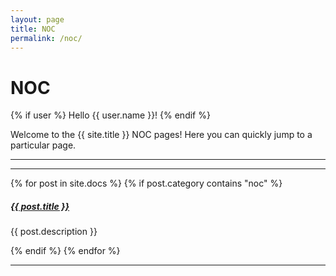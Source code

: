 ```yaml
---
layout: page
title: NOC
permalink: /noc/
---
```


# NOC

{% if user %}
  Hello {{ user.name }}!
{% endif %}

Welcome to the {{ site.title }} NOC pages! Here you can quickly jump to a 
particular page.

---

<div class="section-index">
    <hr class="panel-line">
    {% for post in site.docs %}
        {% if post.category contains "noc" %}
            <div class="entry">
            <h5><a href="{{ post.url | prepend: site.baseurl }}">{{ post.title }}</a></h5>
            <p>{{ post.description }}</p>
            </div>
        {% endif %}
    {% endfor %}
</div>

---
